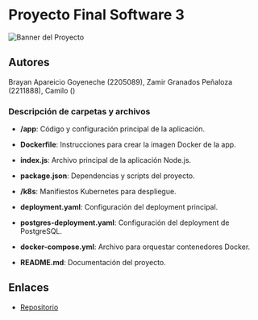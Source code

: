 # Proyecto Final Software 3

![Banner del Proyecto](baner/.jpg) 


## **Autores**
Brayan Apareicio Goyeneche (2205089), Zamir Granados Peñaloza (2211888), Camilo ()

### Descripción de carpetas y archivos
- **/app**: Código y configuración principal de la aplicación.
- **Dockerfile**: Instrucciones para crear la imagen Docker de la app.
- **index.js**: Archivo principal de la aplicación Node.js.
- **package.json**: Dependencias y scripts del proyecto.

- **/k8s**: Manifiestos Kubernetes para despliegue.
- **deployment.yaml**: Configuración del deployment principal.
- **postgres-deployment.yaml**: Configuración del deployment de PostgreSQL.

- **docker-compose.yml**: Archivo para orquestar contenedores Docker.
- **README.md**: Documentación del proyecto.


## **Enlaces**
- [Repositorio](https://github.com/Zamir2211888/Proyecto-Software-3-Final)